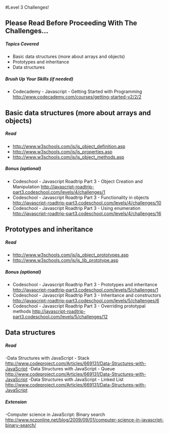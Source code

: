 #Level 3 Challenges!

## Please Read Before Proceeding With The Challenges...

##### Topics Covered

- Basic data structures (more about arrays and objects)
- Prototypes and inheritance
- Data structures

##### Brush Up Your Skills (if needed)
- Codecademy - Javascript - Getting Started with Programming
<http://www.codecademy.com/courses/getting-started-v2/2/2>

## Basic data structures (more about arrays and objects)

##### Read
- <http://www.w3schools.com/js/js_object_definition.asp>
- <http://www.w3schools.com/js/js_properties.asp>
- <http://www.w3schools.com/js/js_object_methods.asp>

##### Bonus (optional)
- Codeschool - Javascript Roadtrip Part 3 - Object Creation and Manipulation
<http://javascript-roadtrip-part3.codeschool.com/levels/4/challenges/1>
- Codeschool - Javascript Roadtrip Part 3 - Functionality in objects
<http://javascript-roadtrip-part3.codeschool.com/levels/4/challenges/10>
- Codeschool - Javascript Roadtrip Part 3 - Using enumeration
<http://javascript-roadtrip-part3.codeschool.com/levels/4/challenges/16>

## Prototypes and inheritance

##### Read
- <http://www.w3schools.com/js/js_object_prototypes.asp>
- <http://www.w3schools.com/js/js_lib_prototype.asp>

##### Bonus (optional)

- Codeschool - Javascript Roadtrip Part 3 - Prototypes and inheritance
<http://javascript-roadtrip-part3.codeschool.com/levels/5/challenges/1>
- Codeschool - Javascript Roadtrip Part 3 - Inheritance and constructors
<http://javascript-roadtrip-part3.codeschool.com/levels/5/challenges/6>
- Codeschool - Javascript Roadtrip Part 3 - Overriding prototypal methods
<http://javascript-roadtrip-part3.codeschool.com/levels/5/challenges/12>

## Data structures

##### Read

-Data Structures with JavaScript - Stack
<http://www.codeproject.com/Articles/669131/Data-Structures-with-JavaScript>
-Data Structures with JavaScript - Queue
<http://www.codeproject.com/Articles/669131/Data-Structures-with-JavaScript>
-Data Structures with JavaScript - Linked List
<http://www.codeproject.com/Articles/669131/Data-Structures-with-JavaScript>

##### Extension

-Computer science in JavaScript: Binary search
<http://www.nczonline.net/blog/2009/09/01/computer-science-in-javascript-binary-search/>
